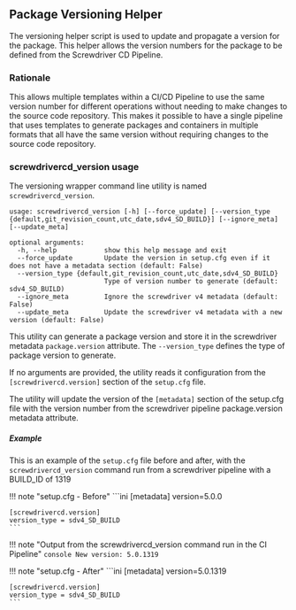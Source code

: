 ## Package Versioning Helper

The versioning helper script is used to update and propagate a version for the package.   This helper allows the
version numbers for the package to be defined from the Screwdriver CD Pipeline.  

### Rationale

This allows multiple templates within a CI/CD Pipeline to use the same version number for different operations without
needing to make changes to the source code repository.  This makes it possible to have a single pipeline that uses
templates to generate packages and containers in multiple formats that all have the same version without requiring 
changes to the source code repository.

### screwdrivercd_version usage

The versioning wrapper command line utility is named `screwdrivercd_version`.

    usage: screwdrivercd_version [-h] [--force_update] [--version_type {default,git_revision_count,utc_date,sdv4_SD_BUILD}] [--ignore_meta] [--update_meta]
    
    optional arguments:
      -h, --help            show this help message and exit
      --force_update        Update the version in setup.cfg even if it does not have a metadata section (default: False)
      --version_type {default,git_revision_count,utc_date,sdv4_SD_BUILD}
                            Type of version number to generate (default: sdv4_SD_BUILD)
      --ignore_meta         Ignore the screwdriver v4 metadata (default: False)
      --update_meta         Update the screwdriver v4 metadata with a new version (default: False)

This utility can generate a package version and store it in the screwdriver metadata `package.version` attribute.  The
`--version_type` defines the type of package version to generate.

If no arguments are provided, the utility reads it configuration from the `[screwdrivercd.version]` section of the `setup.cfg` file.

The utility will update the version of the `[metadata]` section of the setup.cfg file with the version number from
the screwdriver pipeline package.version metadata attribute. 

##### Example

This is an example of the `setup.cfg` file before and after, with the `screwdrivercd_version` command run from a
screwdriver pipeline with a BUILD_ID of 1319


!!! note "setup.cfg - Before"
    ```ini
    [metadata]
    version=5.0.0
    
    [screwdrivercd.version]
    version_type = sdv4_SD_BUILD
    ```

!!! note "Output from the screwdrivercd_version command run in the CI Pipeline"
    ```console
    New version: 5.0.1319
    ```

!!! note "setup.cfg - After"
    ```ini
    [metadata]
    version=5.0.1319
    
    [screwdrivercd.version]
    version_type = sdv4_SD_BUILD
    ```
